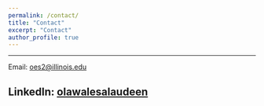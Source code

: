 ```yaml
---
permalink: /contact/
title: "Contact"
excerpt: "Contact"
author_profile: true
---
```



---

<span class="icon"> <i class="fas fa-envelope"></i> </span> Email: <a href="mailto:oes2@illinois.edu">oes2@illinois.edu</a>

<span class="icon"> <i class="fab fa-linkedin"></i> </span> LinkedIn: <a href="https://www.linkedin.com/in/olawalesalaudeen/" target="_blank">olawalesalaudeen</a>
---
